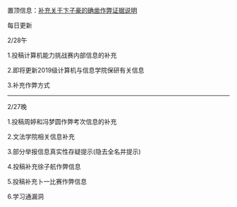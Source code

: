 置顶信息：[补充关于卞子豪的确凿作弊证据说明](https://github.com/HFUT-CHEATER/HFUTCheaterCollection/blob/main/evidence/%E5%8D%9E%E5%AD%90%E8%B1%AA.md)

每日更新

2/28午

1.投稿计算机能力挑战赛内部信息的补充

2.即将更新2019级计算机与信息学院保研有关信息

3.补充作弊方式

---

2/27晚

1.投稿周婷和冯梦圆作弊考次信息的补充

2.文法学院相关信息补充

3.部分举报信息真实性存疑提示(隐去全名并提示)

4.投稿补充徐子航作弊信息

5.投稿补充卜一比赛作弊信息

6.学习通漏洞
